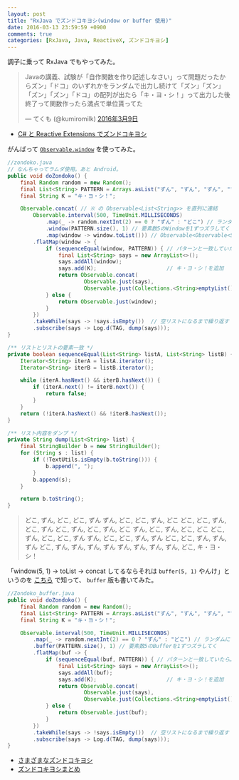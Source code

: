 ```yaml
---
layout: post
title: "RxJava でズンドコキヨシ(window or buffer 使用)"
date: 2016-03-13 23:59:59 +0900
comments: true
categories: [RxJava, Java, ReactiveX, ズンドコキヨシ]
---
```


調子に乗って RxJava でもやってみた。
<!--more-->

<blockquote class="twitter-tweet" data-lang="ja"><p lang="ja" dir="ltr">Javaの講義、試験が「自作関数を作り記述しなさい」って問題だったからズン」「ドコ」のいずれかをランダムで出力し続けて「ズン」「ズン」「ズン」「ズン」「ドコ」の配列が出たら「キ・ヨ・シ！」って出力した後終了って関数作ったら満点で単位貰ってた</p>&mdash; てくも (@kumiromilk) <a href="https://twitter.com/kumiromilk/status/707437861881180160">2016年3月9日</a></blockquote>
<script async src="//platform.twitter.com/widgets.js" charset="utf-8"></script>

* [C# と Reactive Extensions でズンドコキヨシ](http://qiita.com/amay077/items/85dfc4bd194f57c52c57)


がんばって [``Observable.window``](http://reactivex.io/documentation/operators/window.html) を使ってみた。

```java 
//zondoko.java
// なんちゃってラムダ使用。あと Android。
public void doZondoko() {
    final Random random = new Random();
    final List<String> PATTERN = Arrays.asList("ずん", "ずん", "ずん", "ずん", "どこ");
    final String K = "キ・ヨ・シ！";

    Observable.concat( // ※ の Observable<List<String>> を直列に連結
        Observable.interval(500, TimeUnit.MILLISECONDS)
            .map(_ -> random.nextInt(2) == 0 ? "ずん" : "どこ") // ランダムに ずん or どこ
            .window(PATTERN.size(), 1) // 要素数5のWindowを1ずつズラしてく
            .map(window -> window.toList())) // Observable<Observable<String>> を Observable<List<String>> に変換 ※
        .flatMap(window -> {
            if (sequenceEqual(window, PATTERN)) { // パターンと一致していたら…
                final List<String> says = new ArrayList<>();
                says.addAll(window);
                says.add(K);                      // キ・ヨ・シ！を追加
                return Observable.concat(
                        Observable.just(says),
                        Observable.just(Collections.<String>emptyList())); // 終了判定用の空リスト
            } else {
                return Observable.just(window);
            }
        })
        .takeWhile(says -> !says.isEmpty())  // 空リストになるまで繰り返す
        .subscribe(says -> Log.d(TAG, dump(says)));
}

/** リストとリストの要素一致 */
private boolean sequenceEqual(List<String> listA, List<String> listB) {
    Iterator<String> iterA = listA.iterator();
    Iterator<String> iterB = listB.iterator();

    while (iterA.hasNext() && iterB.hasNext()) {
        if (iterA.next() != iterB.next()) {
            return false;
        }
    }
    return (!iterA.hasNext() && !iterB.hasNext());
}

/** リスト内容をダンプ */
private String dump(List<String> list) {
    final StringBuilder b = new StringBuilder();
    for (String s : list) {
        if (!TextUtils.isEmpty(b.toString())) {
            b.append(", ");
        }
        b.append(s);
    }

    return b.toString();
}
```

> どこ, ずん, どこ, どこ, ずん
ずん, どこ, どこ, ずん, どこ
どこ, どこ, ずん, どこ, ずん
どこ, ずん, どこ, ずん, どこ
ずん, どこ, ずん, どこ, どこ
どこ, ずん, どこ, どこ, ずん
ずん, どこ, どこ, ずん, ずん
どこ, どこ, ずん, ずん, ずん
どこ, ずん, ずん, ずん, ずん
ずん, ずん, ずん, ずん, どこ, キ・ヨ・シ！

「window(5, 1) -> toList -> concat してるならそれは ``buffer(5, 1)`` やんけ」というのを [こちら](http://qiita.com/do6gop/items/c4941f6fb2bdc1c0c0f1) で知って、 ``buffer`` 版も書いてみた。

```java 
//Zondoko_buffer.java
public void doZondoko() {
    final Random random = new Random();
    final List<String> PATTERN = Arrays.asList("ずん", "ずん", "ずん", "ずん", "どこ");
    final String K = "キ・ヨ・シ！";

    Observable.interval(500, TimeUnit.MILLISECONDS)
        .map(_ -> random.nextInt(2) == 0 ? "ずん" : "どこ") // ランダムに ずん or どこ
        .buffer(PATTERN.size(), 1) // 要素数5のBufferを1ずつズラしてく
        .flatMap(buf -> {
            if (sequenceEqual(buf, PATTERN)) { // パターンと一致していたら…
                final List<String> says = new ArrayList<>();
                says.addAll(buf);
                says.add(K);                      // キ・ヨ・シ！を追加
                return Observable.concat(
                        Observable.just(says),
                        Observable.just(Collections.<String>emptyList())); // 終了判定用の空リスト
            } else {
                return Observable.just(buf);
            }
        })
        .takeWhile(says -> !says.isEmpty())  // 空リストになるまで繰り返す
        .subscribe(says -> Log.d(TAG, dump(says)));
}
```


* [さまざまなズンドコキヨシ](http://qiita.com/B73W56H84/items/519e27a1aed5e6d5304f#%E3%81%82%E3%82%8F%E3%81%9B%E3%81%A6%E8%AA%AD%E3%81%BF%E3%81%9F%E3%81%84)
* [ズンドコキヨシまとめ](http://qiita.com/shunsugai@github/items/971a15461de29563bf90)
